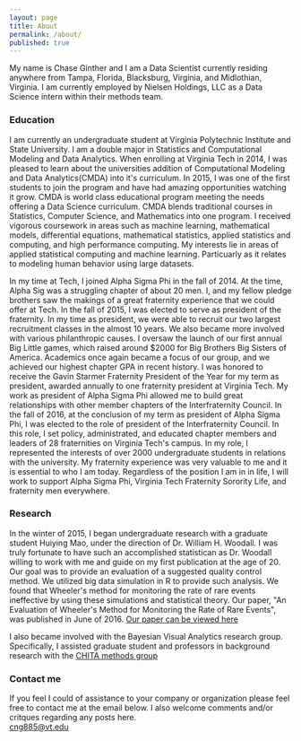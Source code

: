 ```yaml
---
layout: page
title: About
permalink: /about/
published: true
---
```


My name is Chase Ginther and I am a Data Scientist currently residing anywhere from Tampa, Florida, Blacksburg, Virginia, and Midlothian, Virginia. I am currently employed by Nielsen Holdings, LLC as a Data Science intern within their methods team. 

### Education
I am currently an undergraduate student at Virginia Polytechnic Institute and State University. I am a double major in Statistics and Computational Modeling and Data Analytics. When enrolling at Virginia Tech in 2014, I was pleased to learn about the universities addition of Computational Modeling and Data Analytics(CMDA) into it's curriculum. In 2015, I was one of the first students to join the program and have had amazing opportunities watching it grow. CMDA is world class educational program meeting the needs offering a Data Science curriculum. CMDA blends traditional courses in Statistics, Computer Science, and Mathematics into one program. I received vigorous coursework in areas such as machine learning, mathematical models, differential equations, mathematical statistics, applied statistics and computing, and high performance computing. My interests lie in areas of applied statistical computing and machine learning. Particuarly as it relates to modeling human behavior using large datasets.

In my time at Tech, I joined Alpha Sigma Phi in the fall of 2014. At the time, Alpha Sig was a struggling chapter of about 20 men. I, and my fellow pledge brothers saw the makings of a great fraternity experience that we could offer at Tech. In the fall of 2015, I was elected to serve as president of the fraternity. In my time as president, we were able to recruit our two largest recruitment classes in the almost 10 years. We also became more involved with various philanthropic causes. I oversaw the launch of our first annual Big Little games, which raised around $2000 for Big Brothers Big Sisters of America. Academics once again became  a focus of our group, and we achieved our highest chapter GPA in recent history. I was honored to receive the Gavin Starmer Fraternity President of the Year for my term as president, awarded annually to one fraternity president at Virginia Tech. My work as president of Alpha Sigma Phi allowed me to build great relationships with other member chapters of the Interfraternity Council. In the fall of 2016, at the conclusion of my term as president of Alpha Sigma Phi, I was elected to the role of president of the Interfraternity Council. In this role, I set policy, administrated, and educated chapter members and leaders of 28 fraternities on Virginia Tech's campus. In my role, I represented the interests of over 2000 undergraduate students in relations with the university. My fraternity experience was very valuable to me and it is essential to who I am today. Regardless of the position I am in in life, I will work to support Alpha Sigma Phi, Virginia Tech Fraternity Sorority Life, and fraternity men everywhere. 

### Research
In the winter of 2015, I began undergraduate research with a graduate student Huiying Mao, under the direction of Dr. William H. Woodall. I was truly fortunate to have such an accomplished statistican as Dr. Woodall willing to work with me and guide on my first publication at the age of 20. Our goal was to provide an evaluation of a suggested quality control method. We utilized big data simulation in R to provide such analysis. We found that Wheeler's method for monitoring the rate of rare events ineffective by using these simulations and statistical theory. Our paper, "An Evaluation of Wheeler's Method for Monitoring the Rate of Rare Events", was published in June of 2016. [Our paper can be viewed here](http://onlinelibrary.wiley.com/doi/10.1002/qre.2024/abstract)

I also became involved with the Bayesian Visual Analytics research group. Specifically, I assisted graduate student and professors in background research with the [CHITA methods group](https://infovis.cs.vt.edu/content/chita-project) 



### Contact me
If you feel I could of assistance to your company or organization please feel free to contact me at the email below. I also welcome comments and/or critques regarding any posts here.  
[cng885@vt.edu](mailto:cng885@vt.edu)

